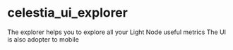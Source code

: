 # celestia_ui_explorer
The explorer helps you to explore all your Light Node useful metrics
The UI is also adopter to mobile
